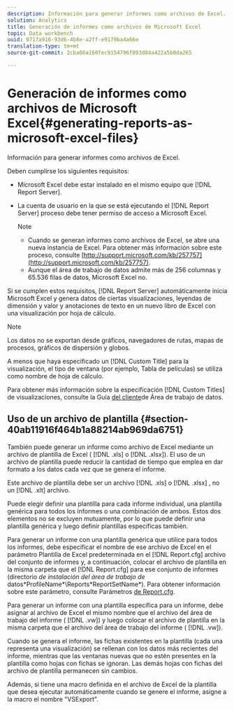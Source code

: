 ```yaml
---
description: Información para generar informes como archivos de Excel.
solution: Analytics
title: Generación de informes como archivos de Microsoft Excel
topic: Data workbench
uuid: 0717a916-93d6-4b8e-a2ff-e9179ba4a66e
translation-type: tm+mt
source-git-commit: 2cba66a160fec9154796f093d04a422a5b0da265

---
```



# Generación de informes como archivos de Microsoft Excel{#generating-reports-as-microsoft-excel-files}

Información para generar informes como archivos de Excel.

Deben cumplirse los siguientes requisitos:

* Microsoft Excel debe estar instalado en el mismo equipo que [!DNL Report Server].
* La cuenta de usuario en la que se está ejecutando el [!DNL Report Server] proceso debe tener permiso de acceso a Microsoft Excel.

   >[!NOTE]
   >
   >
   >    
   >    
   >    * Cuando se generan informes como archivos de Excel, se abre una nueva instancia de Excel. Para obtener más información sobre este proceso, consulte [http://support.microsoft.com/kb/257757](http://support.microsoft.com/kb/257757).
   >    * Aunque el área de trabajo de datos admite más de 256 columnas y 65.536 filas de datos, Microsoft Excel no.


Si se cumplen estos requisitos, [!DNL Report Server] automáticamente inicia Microsoft Excel y genera datos de ciertas visualizaciones, leyendas de dimensión y valor y anotaciones de texto en un nuevo libro de Excel con una visualización por hoja de cálculo.

>[!NOTE]
>
>Los datos no se exportan desde gráficos, navegadores de rutas, mapas de procesos, gráficos de dispersión y globos.

A menos que haya especificado un [!DNL Custom Title] para la visualización, el tipo de ventana (por ejemplo, Tabla de películas) se utiliza como nombre de hoja de cálculo.

Para obtener más información sobre la especificación [!DNL Custom Titles] de visualizaciones, consulte la Guía [del cliente](https://docs.adobe.com/content/help/en/data-workbench/using/client/t-open-ins.html)de Área de trabajo de datos.

## Uso de un archivo de plantilla {#section-40ab11916f464b1a88214ab969da6751}

También puede generar un informe como archivo de Excel mediante un archivo de plantilla de Excel ( [!DNL .xls] o [!DNL .xlsx]). El uso de un archivo de plantilla puede reducir la cantidad de tiempo que emplea en dar formato a los datos cada vez que se genera el informe.

Este archivo de plantilla debe ser un archivo [!DNL .xls] o [!DNL .xlsx] , no un [!DNL .xlt] archivo.

Puede elegir definir una plantilla para cada informe individual, una plantilla genérica para todos los informes o una combinación de ambos. Estos dos elementos no se excluyen mutuamente, por lo que puede definir una plantilla genérica y luego definir plantillas específicas también.

Para generar un informe con una plantilla genérica que utilice para todos los informes, debe especificar el nombre de ese archivo de Excel en el parámetro Plantilla de Excel predeterminada en el [!DNL Report.cfg] archivo del conjunto de informes y, a continuación, colocar el archivo de plantilla en la misma carpeta que el [!DNL Report.cfg] para ese conjunto de informes (directorio *de instalación del área de trabajo de* datos\*ProfileName*\Reports\*ReportSetName*). Para obtener información sobre este parámetro, consulte Parámetros [de Report.cfg](../../../../../home/c-rpt-oview/c-rpt-param-ref/c-rpt-param.md#concept-838e59d72d3f4cb29ee15f5c7eb0ceff).

Para generar un informe con una plantilla específica para un informe, debe asignar al archivo de Excel el mismo nombre que el archivo del área de trabajo del informe ( [!DNL .vw]) y luego colocar el archivo de plantilla en la misma carpeta que el archivo del área de trabajo del informe ( [!DNL .vw]).

Cuando se genera el informe, las fichas existentes en la plantilla (cada una representa una visualización) se rellenan con los datos más recientes del informe, mientras que las ventanas nuevas que no estén presentes en la plantilla como hojas con fichas se ignoran. Las demás hojas con fichas del archivo de plantilla permanecen sin cambios.

Además, si tiene una macro definida en el archivo de Excel de la plantilla que desea ejecutar automáticamente cuando se genere el informe, asigne a la macro el nombre &quot;VSExport&quot;.
